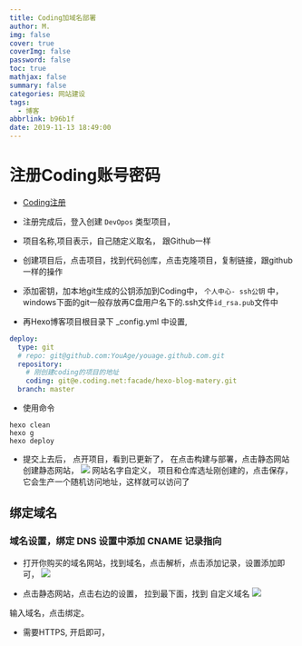 ```yaml
---
title: Coding加域名部署
author: M.
img: false
cover: true
coverImg: false
password: false
toc: true
mathjax: false
summary: false
categories: 网站建设
tags:
  - 博客
abbrlink: b96b1f
date: 2019-11-13 18:49:00
---
```



# 注册Coding账号密码

- [Coding注册](https://coding.net/)

- 注册完成后，登入创建 `DevOpos` 类型项目，

- 项目名称,项目表示，自己随定义取名， 跟Github一样

- 创建项目后，点击项目，找到代码创库，点击克隆项目，复制链接，跟github一样的操作

- 添加密钥，加本地git生成的公钥添加到Coding中， `个人中心- ssh公钥` 中， 
windows下面的git一般存放再C盘用户名下的.ssh文件`id_rsa.pub`文件中

- 再Hexo博客项目根目录下 _config.yml 中设置,

<!-- more -->

```yaml
deploy:
  type: git
  # repo: git@github.com:YouAge/youage.github.com.git
  repository:
    # 刚创建coding的项目的地址
    coding: git@e.coding.net:facade/hexo-blog-matery.git
  branch: master
```

- 使用命令

```shell script
hexo clean
hexo g 
hexo deploy
```


- 提交上去后， 点开项目，看到已更新了， 在点击构建与部署，点击静态网站
创建静态网站，
![](/images/Coding1.jpg)
网站名字自定义， 项目和仓库选址刚创建的，点击保存，它会生产一个随机访问地址，这样就可以访问了


## 绑定域名

### 域名设置，绑定 DNS 设置中添加 CNAME 记录指向

- 打开你购买的域名网站，找到域名，点击解析，点击添加记录，设置添加即可，
![](/images/Coding3.jpg)


- 点击静态网站，点击右边的设置， 拉到最下面，找到 自定义域名
![](/images/Coding2.jpg)

输入域名，点击绑定。 

- 需要HTTPS, 开启即可，
